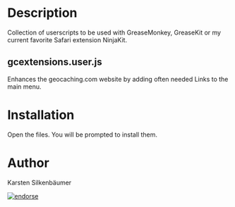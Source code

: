 Description
===

Collection of userscripts to be used with GreaseMonkey, GreaseKit or my current favorite Safari extension NinjaKit.

## gcextensions.user.js

Enhances the geocaching.com website by adding often needed Links to the main menu.

Installation
===

Open the files. You will be prompted to install them.

Author
===
Karsten Silkenbäumer

[![endorse](http://api.coderwall.com/ksi/endorsecount.png)](http://coderwall.com/ksi)
